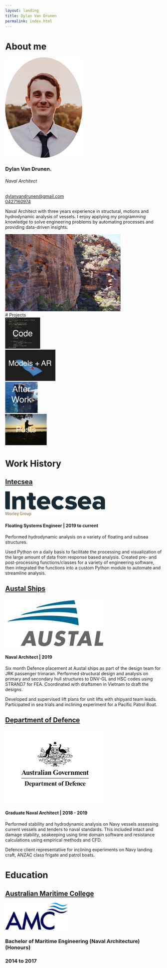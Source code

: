 ```yaml
---
layout: landing
title: Dylan Van Drunen
permalink: index.html
---
```


# About me

<div class="flex-grid">
<div class="col1">
<img src="/images/me.png"/>
<h3>Dylan Van Drunen.</h3>
<h6>Naval Architect</h6>
<a href="mailto:dylanvandrunen@gmail.com" >dylanvandrunen@gmail.com</a>
<br>
<a href="tel:0427160974">0427160974</a>
</div>
<div class="col2">
<p vertical-align="middle">
Naval Architect with three years experience in structural, motions and hydrodynamic analysis of vessels. I enjoy applying my programming knowledge to solve engineering problems by automating processes and providing data-driven insights.</p>
<img src="images/kal.jpeg" width="370px"/>
</div>
</div>
# Projects

<div class="flex-grid">
<div class="col1">
<a href="/projects.html"><img src="/images/Code.png" class="thumbnail" height="100"/></a>
</div>
<div class="col1">
<a href="ModelLib.html"><img src="/images/Models.png" class="thumbnail" height="100"/></a>
</div>
<div class="col1">
<a href="/photos/pictureLib.html"><img src="/images/Afterwork.png" class="thumbnail" height="100" /></a>
</div>
<div class="col1">
<a href="2020-09-03-AR-for-consulting.html"><img src="/images/slack.jpeg" class="thumbnail" height="100"/></a>
</div>
</div>

# Work History
<h2><a href="https://www.advisian.com/en/what-we-do/services/intecsea/innovation">Intecsea</a></h2>
<div class="flex-grid">
<div class="col1">
<img src="images/Intecsea.png"/>
</div>
<div class="col2">
<h4>Floating Systems Engineer | 2019 to current </h4>
<p>Performed hydrodynamic analysis on a variety of floating and subsea structures.</p>
<p>Used Python on a daily basis to facilitate the processing and visualization of the large amount of data from response based analysis. Created pre- and post-processing functions/classes for a variety of engineering software, then integrated the functions into a custom Python module to automate and streamline analysis.</p>
</div>
</div>

<h2><a href="https://www.austal.com">Austal Ships</a></h2>
<div class="flex-grid">
<div class="col1">
<img src="images/Austal.png"/>
</div>
<div class="col2">
<h4>Naval Architect | 2019</h4>
<p>Six month Defence placement at Austal ships as part of the design team for JRK passenger trimaran. Performed structural design and analysis on primary and secondary hull structures to DNV-GL and HSC codes using STRAND7 for FEA. Coordinated with draftsmen in Vietnam to draft the designs.</p>
<p> Developed and supervised lift plans for unit lifts with shipyard team leads.  Participated in sea trials and inclining experiment for a Pacific Patrol Boat.</p>
</div>
</div>

<h2><a href="https://www.navy.gov.au/about/our-people/civilian-engineer-development-program/introduction">Department of Defence</a></h2>
<div class="flex-grid">
<div class="col1">
<img src="images/defence.png"/>
</div>
<div class="col2">
<h4>Graduate Naval Architect | 2018 - 2019</h4>
<p> Performed stability and hydrodynamic analysis on Navy vessels assessing current vessels and tenders to naval standards. This included intact and damage stability, seakeeping using time domain software and resistance calculations using empirical methods and CFD.</p>
<p>Defence client representative for inclining experiments on Navy landing craft, ANZAC class frigate and patrol boats.</p>
</div>
</div>

# Education 

<h2><a href="https://www.amc.edu.au">Australian Maritime College</a></h2>
<div class="flex-grid">
<div class="col1">
<img src="images/amc.png" width="200"/>
</div>
<div class="col2">
<h3>Bachelor of Maritime Engineering (Naval Architecture) (Honours)</h3>
<h3>2014 to 2017</h3>